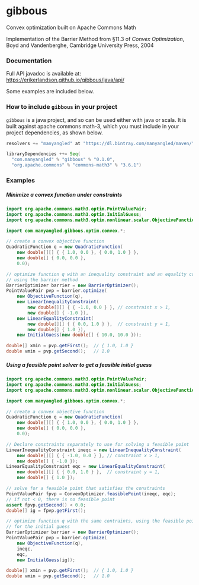 # gibbous
Convex optimization built on Apache Commons Math

Implementation of the Barrier Method from §11.3 of _Convex Optimization_, Boyd and Vandenberghe, Cambridge University Press, 2004

### Documentation
Full API javadoc is available at: https://erikerlandson.github.io/gibbous/java/api/

Some examples are included below.

### How to include `gibbous` in your project
`gibbous` is a java project, and so can be used either with java or scala.
It is built against apache commons math-3, which you must include
in your project dependencies, as shown below.

```scala
resolvers += "manyangled" at "https://dl.bintray.com/manyangled/maven/"

libraryDependencies ++= Seq(
  "com.manyangled" % "gibbous" % "0.1.0",
  "org.apache.commons" % "commons-math3" % "3.6.1")
```

### Examples

##### Minimize a convex function under constraints
```java
import org.apache.commons.math3.optim.PointValuePair;
import org.apache.commons.math3.optim.InitialGuess;
import org.apache.commons.math3.optim.nonlinear.scalar.ObjectiveFunction;

import com.manyangled.gibbous.optim.convex.*;

// create a convex objective function
QuadraticFunction q = new QuadraticFunction(
    new double[][] { { 1.0, 0.0 }, { 0.0, 1.0 } },
    new double[] { 0.0, 0.0 },
    0.0);

// optimize function q with an inequality constraint and an equality constraint,
// using the barrier method
BarrierOptimizer barrier = new BarrierOptimizer();
PointValuePair pvp = barrier.optimize(
    new ObjectiveFunction(q),
    new LinearInequalityConstraint(
        new double[][] { { -1.0, 0.0 } }, // constraint x > 1,
        new double[] { -1.0 }),
    new LinearEqualityConstraint(
        new double[][] { { 0.0, 1.0 } },  // constraint y = 1,
        new double[] { 1.0 }),
    new InitialGuess(new double[] { 10.0, 10.0 }));

double[] xmin = pvp.getFirst();  // { 1.0, 1.0 }
double vmin = pvp.getSecond();   // 1.0
```

##### Using a feasible point solver to get a feasible initial guess
```java
import org.apache.commons.math3.optim.PointValuePair;
import org.apache.commons.math3.optim.InitialGuess;
import org.apache.commons.math3.optim.nonlinear.scalar.ObjectiveFunction;

import com.manyangled.gibbous.optim.convex.*;

// create a convex objective function
QuadraticFunction q = new QuadraticFunction(
    new double[][] { { 1.0, 0.0 }, { 0.0, 1.0 } },
    new double[] { 0.0, 0.0 },
    0.0);

// Declare constraints separately to use for solving a feasible point
LinearInequalityConstraint ineqc = new LinearInequalityConstraint(
    new double[][] { { -1.0, 0.0 } }, // constraint x > 1,
    new double[] { -1.0 });
LinearEqualityConstraint eqc = new LinearEqualityConstraint(
    new double[][] { { 0.0, 1.0 } },  // constraint y = 1,
    new double[] { 1.0 });

// solve for a feasible point that satisfies the constraints
PointValuePair fpvp = ConvexOptimizer.feasiblePoint(ineqc, eqc);
// if not < 0, there is no feasible point
assert fpvp.getSecond() < 0.0;
double[] ig = fpvp.getFirst();

// optimize function q with the same contraints, using the feasible point
// for the initial guess
BarrierOptimizer barrier = new BarrierOptimizer();
PointValuePair pvp = barrier.optimize(
    new ObjectiveFunction(q),
    ineqc,
    eqc,
    new InitialGuess(ig));

double[] xmin = pvp.getFirst();  // { 1.0, 1.0 }
double vmin = pvp.getSecond();   // 1.0
```
